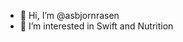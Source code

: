 - 👋 Hi, I’m @asbjornrasen
- 👀 I’m interested in Swift and Nutrition


<!---
asbjornrasen/asbjornrasen is a ✨ special ✨ repository because its `README.md` (this file) appears on your GitHub profile.
You can click the Preview link to take a look at your changes.
--->
